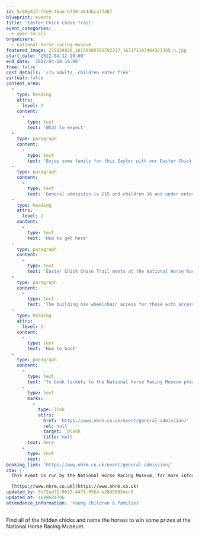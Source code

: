 ```yaml
---
id: 5c99e417-f7e9-46ae-b730-464dbca77d8f
blueprint: events
title: 'Easter Chick Chase Trail'
event_categories:
  - open-to-all
organisers:
  - national-horse-racing-museum
featured_image: 278334828_10159389708792217_167171193404323365_n.jpg
start_date: '2022-04-12 10:00'
end_date: '2022-04-18 16:00'
free: false
cost_details: '£15 adults, children enter free'
virtual: false
content_area:
  -
    type: heading
    attrs:
      level: 2
    content:
      -
        type: text
        text: 'What to expect'
  -
    type: paragraph
    content:
      -
        type: text
        text: 'Enjoy some family fun this Easter with our Easter Chick Chase Trail! Explore the museum galleries, find the 10 hidden chicks and spell the name of a racehorse to win a prize! Included in the cost of general admission, runs Tuesday 12th - Monday 18th April'
  -
    type: paragraph
    content:
      -
        type: text
        text: 'General admission is £15 and children 16 and under enter free.'
  -
    type: heading
    attrs:
      level: 2
    content:
      -
        type: text
        text: 'How to get here'
  -
    type: paragraph
    content:
      -
        type: text
        text: 'Easter Chick Chase Trail meets at the National Horse Racing Museum, Palace Street, Newmarket, CB8 8EP.'
  -
    type: paragraph
    content:
      -
        type: text
        text: 'The building has wheelchair access for those with accessibility needs.'
  -
    type: heading
    attrs:
      level: 2
    content:
      -
        type: text
        text: 'How to book'
  -
    type: paragraph
    content:
      -
        type: text
        text: 'To book tickets to the National Horse Racing Museum please visit this link '
      -
        type: text
        marks:
          -
            type: link
            attrs:
              href: 'https://www.nhrm.co.uk/event/general-admission/'
              rel: null
              target: _blank
              title: null
        text: here
      -
        type: text
        text: .
booking_link: 'https://www.nhrm.co.uk/event/general-admission/'
cta: |-
  This event is run by the National Horse Racing Museum, for more information please get in touch via:

  [https://www.nhrm.co.uk](https://www.nhrm.co.uk)
updated_by: 5b72ad31-9613-4471-9564-e28d5005ecc0
updated_at: 1649684706
attendance_information: 'Young children & families'
---
```

Find all of the hidden chicks and name the horses to win some prizes at the National Horse Racing Museum.